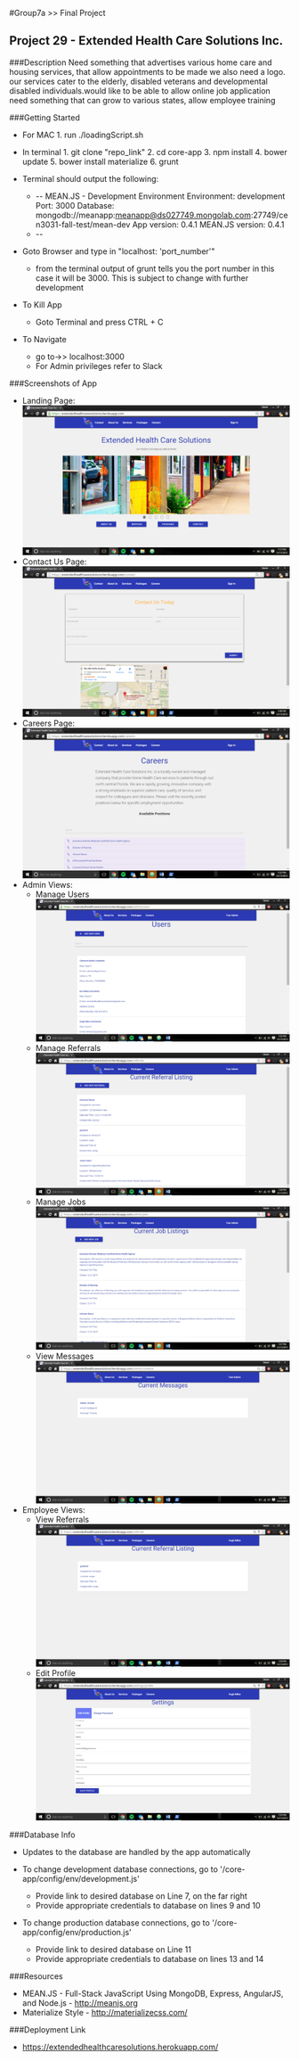 #Group7a >> Final Project
## Project 29 - Extended Health Care Solutions Inc.

###Description
  Need something that advertises various home care and housing services, that allow appointments to be made we also need a logo. our services cater to the elderly, disabled veterans and developmental disabled individuals.would like to be able to allow online job application need something that can grow to various states, allow employee training

###Getting Started
* For MAC
        1. run ./loadingScript.sh
* In terminal
        1. git clone "repo_link"
        2. cd core-app
        3. npm install
        4. bower update
        5. bower install materialize
        6. grunt

* Terminal should output the following:
    * --
    MEAN.JS - Development Environment
    Environment:			development
    Port:				3000
    Database:				mongodb://meanapp:meanapp@ds027749.mongolab.com:27749/cen3031-fall-test/mean-dev
    App version:			0.4.1
    MEAN.JS version:			0.4.1
    * --
* Goto Browser and type in "localhost: 'port_number'"
	- from the terminal output of grunt tells you the port number in this case it will be 3000. This is subject to change with further development
* To Kill App
   * Goto Terminal and press CTRL + C

* To Navigate
  * go to->> localhost:3000
  * For Admin privileges refer to Slack
  
###Screenshots of App
* Landing Page:
![alt tag](https://github.com/CEN30317a/core-app/blob/master/screenshots/Landing.png)
* Contact Us Page:
![alt tag](https://github.com/CEN30317a/core-app/blob/master/screenshots/ContactUs.png)
* Careers Page:
![alt tag](https://github.com/CEN30317a/core-app/blob/master/screenshots/Careers.png)
* Admin Views:
	* Manage Users
	![alt tag](https://github.com/CEN30317a/core-app/blob/master/screenshots/AdminUsersLanding.png)
	* Manage Referrals
	![alt tag](https://github.com/CEN30317a/core-app/blob/master/screenshots/AdminReferralsLanding.png)
	* Manage Jobs
	![alt tag](https://github.com/CEN30317a/core-app/blob/master/screenshots/AdminJobsLanding.png)
	* View Messages
	![alt tag](https://github.com/CEN30317a/core-app/blob/master/screenshots/AdminMessagesLanding.png)
* Employee Views:
	* View Referrals
	![alt tag](https://github.com/CEN30317a/core-app/blob/master/screenshots/EmployeeReferralLanding.png)
	* Edit Profile
	![alt tag](https://github.com/CEN30317a/core-app/blob/master/screenshots/EmployeeEditProfile.png)

###Database Info
* Updates to the database are handled by the app automatically

* To change development database connections, go to '/core-app/config/env/development.js'
	- Provide link to desired database on Line 7, on the far right
	- Provide appropriate credentials to database on lines 9 and 10
	
* To change production database connections, go to '/core-app/config/env/production.js'
	- Provide link to desired database on Line 11
	- Provide appropriate credentials to database on lines 13 and 14
 
###Resources
* MEAN.JS - Full-Stack JavaScript Using MongoDB, Express, AngularJS, and Node.js - http://meanjs.org
* Materialize Style - http://materializecss.com/

###Deployment Link
 * https://extendedhealthcaresolutions.herokuapp.com/
